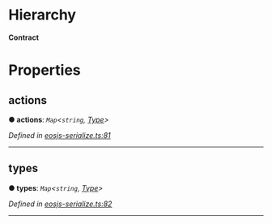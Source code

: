 

# Hierarchy

**Contract**

# Properties

<a id="actions"></a>

##  actions

**● actions**: *`Map`<`string`, [Type](serialize.type.md)>*

*Defined in [eosjs-serialize.ts:81](https://github.com/EOSIO/eosjs/blob/b4493a9/src/eosjs-serialize.ts#L81)*

___
<a id="types"></a>

##  types

**● types**: *`Map`<`string`, [Type](serialize.type.md)>*

*Defined in [eosjs-serialize.ts:82](https://github.com/EOSIO/eosjs/blob/b4493a9/src/eosjs-serialize.ts#L82)*

___

